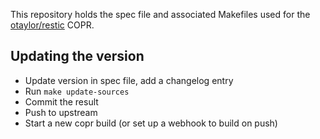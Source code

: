 This repository holds the spec file and associated Makefiles used for the [otaylor/restic](https://copr.fedorainfracloud.org/coprs/otaylor/restic/) COPR.

Updating the version
--------------------

* Update version in spec file, add a changelog entry
* Run `make update-sources`
* Commit the result
* Push to upstream
* Start a new copr build (or set up a webhook to build on push)
